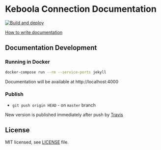 # Keboola Connection Documentation

[![Build and deploy](https://github.com/keboola/connection-docs/actions/workflows/main.yml/badge.svg)](https://github.com/keboola/connection-docs/actions/workflows/main.yml)

[How to write documentation](https://keboola.atlassian.net/wiki/spaces/KB/pages/82935879/Public+documentation)

## Documentation Development

### Running in Docker

```bash
docker-compose run --rm --service-ports jekyll
```
Documentation will be available at http://localhost:4000

### Publish

* `git push origin HEAD` - on `master` branch

New version is published immediately after push by [Travis](https://travis-ci.org/keboola/connection-docs)

## License

MIT licensed, see [LICENSE](./LICENSE) file.
